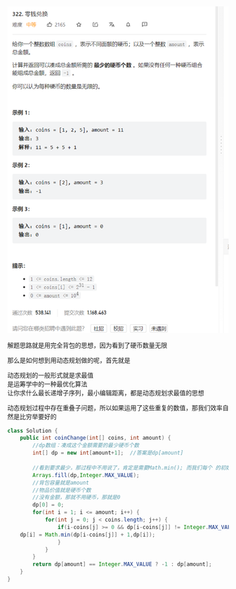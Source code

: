 ![img_2.png](img_2.png)     


解题思路就是用完全背包的思想，因为看到了硬币数量无限   

那么是如何想到用动态规划做的呢，首先就是  

动态规划的一般形式就是求最值   
是运筹学中的一种最优化算法   
让你求什么最长递增子序列，最小编辑距离，都是动态规划求最值的思想      

动态规划过程中存在重叠子问题，所以如果运用了这些重复的数值，那我们效率自然是比穷举要好的   

```java
class Solution {
    public int coinChange(int[] coins, int amount) {
        //dp数组：凑成这个金额需要的最少硬币个数  
        int[] dp = new int[amount+1];  //答案是dp[amount]
        
        //看到要求最少，那过程中不用说了，肯定是需要Math.min(); 而我们每个 的初始值都是0，那肯定不行，所以我们先初始一波让他们初始值是最大值   
        Arrays.fill(dp,Integer.MAX_VALUE);
        //背包容量就是amount
        //物品价值就是硬币个数
        //没有金额，那就不用硬币，那就是0
        dp[0] = 0;  
        for(int i = 1; i <= amount; i++) {
            for(int j = 0; j < coins.length; j++) {
                if(i-coins[j] >= 0 && dp[i-coins[j]] != Integer.MAX_VALUE) {
    dp[i] = Math.min(dp[i-coins[j]] + 1,dp[i]);
                } 
            }
        }
        return dp[amount] == Integer.MAX_VALUE ? -1 : dp[amount];
    }
}
```